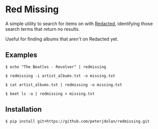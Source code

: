 # Red Missing

A simple utility to search for items on with [Redacted](https://redacted.ch/), identifying those search terms that return no results.

Useful for finding albums that aren't on Redacted yet.

## Examples

```
$ echo "The Beatles - Revolver" | redmissing
```

```
$ redmissing -i artist_albums.txt -o missing.txt
```

```
$ cat artist_albums.txt | redmissing -o missing.txt
```

```
$ beet ls -a | redmissing > missing.txt
```

## Installation

```
$ pip install git+https://github.com/peterjdolan/redmissing.git
```

